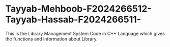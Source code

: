 # Tayyab-Mehboob-F2024266512-Tayyab-Hassab-F2024266511-
This is the Library Management System Code in C++ Language which gives the functions and information about Library.

